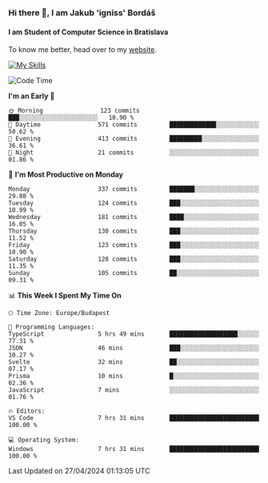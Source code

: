### Hi there 👋, I am Jakub 'igniss' Bordáš

#### I am Student of Computer Science in Bratislava
To know me better, head over to my [website](https://bordas.sk).

[![My Skills](https://skillicons.dev/icons?i=js,html,css,figma,svelte,java,kotlin,python,postgresql,typescript,nest,nodejs)](https://bordas.sk)


<!--START_SECTION:waka-->
![Code Time](http://img.shields.io/badge/Code%20Time-1%2C475%20hrs%2043%20mins-blue)

**I'm an Early 🐤** 

```text
🌞 Morning                123 commits         ███░░░░░░░░░░░░░░░░░░░░░░   10.90 % 
🌆 Daytime                571 commits         █████████████░░░░░░░░░░░░   50.62 % 
🌃 Evening                413 commits         █████████░░░░░░░░░░░░░░░░   36.61 % 
🌙 Night                  21 commits          ░░░░░░░░░░░░░░░░░░░░░░░░░   01.86 % 
```
📅 **I'm Most Productive on Monday** 

```text
Monday                   337 commits         ███████░░░░░░░░░░░░░░░░░░   29.88 % 
Tuesday                  124 commits         ███░░░░░░░░░░░░░░░░░░░░░░   10.99 % 
Wednesday                181 commits         ████░░░░░░░░░░░░░░░░░░░░░   16.05 % 
Thursday                 130 commits         ███░░░░░░░░░░░░░░░░░░░░░░   11.52 % 
Friday                   123 commits         ███░░░░░░░░░░░░░░░░░░░░░░   10.90 % 
Saturday                 128 commits         ███░░░░░░░░░░░░░░░░░░░░░░   11.35 % 
Sunday                   105 commits         ██░░░░░░░░░░░░░░░░░░░░░░░   09.31 % 
```


📊 **This Week I Spent My Time On** 

```text
🕑︎ Time Zone: Europe/Budapest

💬 Programming Languages: 
TypeScript               5 hrs 49 mins       ███████████████████░░░░░░   77.31 % 
JSON                     46 mins             ███░░░░░░░░░░░░░░░░░░░░░░   10.27 % 
Svelte                   32 mins             ██░░░░░░░░░░░░░░░░░░░░░░░   07.17 % 
Prisma                   10 mins             █░░░░░░░░░░░░░░░░░░░░░░░░   02.36 % 
JavaScript               7 mins              ░░░░░░░░░░░░░░░░░░░░░░░░░   01.76 % 

🔥 Editors: 
VS Code                  7 hrs 31 mins       █████████████████████████   100.00 % 

💻 Operating System: 
Windows                  7 hrs 31 mins       █████████████████████████   100.00 % 
```


 Last Updated on 27/04/2024 01:13:05 UTC
<!--END_SECTION:waka-->

